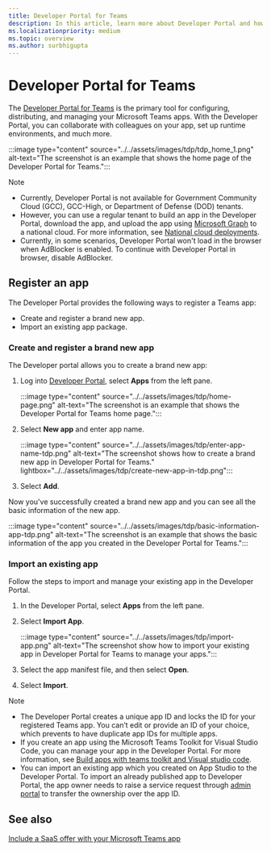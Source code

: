 ```yaml
---
title: Developer Portal for Teams
description: In this article, learn more about Developer Portal and how to create a brand new app and import an existing app in the Teams Developer Portal.
ms.localizationpriority: medium
ms.topic: overview
ms.author: surbhigupta
---
```


# Developer Portal for Teams

The <a href="https://dev.teams.microsoft.com" target="_blank">Developer Portal for Teams</a> is the primary tool for configuring, distributing, and managing your Microsoft Teams apps. With the Developer Portal, you can collaborate with colleagues on your app, set up runtime environments, and much more.

:::image type="content" source="../../assets/images/tdp/tdp_home_1.png" alt-text="The screenshot is an example that shows the home page of the Developer Portal for Teams.":::

> [!NOTE]
>
> * Currently, Developer Portal is not available for Government Community Cloud (GCC), GCC-High, or Department of Defense (DOD) tenants.
> * However, you can use a regular tenant to build an app in the Developer Portal, download the app, and upload the app using [Microsoft Graph](/graph/api/teamsapp-publish?view=graph-rest-1.0&tabs=http&preserve-view=true) to a national cloud. For more information, see [National cloud deployments](/graph/deployments).
> * Currently, in some scenarios, Developer Portal won't load in the browser when AdBlocker is enabled. To continue with Developer Portal in browser, disable AdBlocker.

## Register an app

The Developer Portal provides the following ways to register a Teams app:

* Create and register a brand new app.
* Import an existing app package.

### Create and register a brand new app

The Developer portal allows you to create a brand new app:

1. Log into [Developer Portal](https://dev.teams.microsoft.com), select **Apps** from the left pane.

   :::image type="content" source="../../assets/images/tdp/home-page.png" alt-text="The screenshot is an example that shows the Developer Portal for Teams home page.":::

1. Select **New app** and enter app name.

   :::image type="content" source="../../assets/images/tdp/enter-app-name-tdp.png" alt-text="The screenshot shows how to create a brand new app in Developer Portal for Teams." lightbox="../../assets/images/tdp/create-new-app-in-tdp.png":::

1. Select **Add**.

Now you've successfully created a brand new app and you can see all the basic information of the new app.

:::image type="content" source="../../assets/images/tdp/basic-information-app-tdp.png" alt-text="The screenshot is an example that shows the basic information of the app you created in the Developer Portal for Teams.":::

### Import an existing app

Follow the steps to import and manage your existing app in the Developer Portal.

1. In the Developer Portal, select **Apps** from the left pane.
1. Select **Import App**.

   :::image type="content" source="../../assets/images/tdp/import-app.png" alt-text="The screenshot show how to import your existing app in Developer Portal for Teams to manage your apps.":::

1. Select the app manifest file, and then select **Open**.
1. Select **Import**.

> [!NOTE]
>
> * The Developer Portal creates a unique app ID and locks the ID for your registered Teams app. You can’t edit or provide an ID of your choice, which prevents to have duplicate app IDs for multiple apps.
> * If you create an app using the Microsoft Teams Toolkit for Visual Studio Code, you can manage your app in the Developer Portal. For more information, see [Build apps with teams toolkit and Visual studio code](~/toolkit/visual-studio-code-overview.md).
> * You can import an existing app which you created on App Studio to the Developer Portal. To import an already published app to Developer Portal, the app owner needs to raise a service request through [admin portal](https://admin.microsoft.com/Adminportal/Home?#/support) to transfer the ownership over the app ID.

## See also

[Include a SaaS offer with your Microsoft Teams app](~/concepts/deploy-and-publish/appsource/prepare/include-saas-offer.md)
